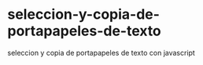 # seleccion-y-copia-de-portapapeles-de-texto
seleccion y copia de portapapeles de texto con javascript
